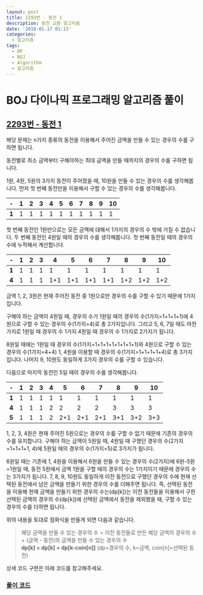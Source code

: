 ```yaml
---
layout: post
title: 2293번 - 동전 1
description: 동전 교환 알고리즘
date: '2018-01-17 01:13'
categories:
  - 알고리즘
tags:
  - DP
  - BOJ
  - Algorithm
  - 알고리즘
---
```


# BOJ 다이나믹 프로그래밍 알고리즘 풀이
## [2293번 - 동전 1](https://www.acmicpc.net/problem/2293) <br/>

해당 문제는 n가지 종류의 동전을 이용해서 주어진 금액을 만들 수 있는 경우의 수를 구하면 됩니다.

동전별로 최소 금액부터 구해야하는 최대 금액을 만들 때까지의 경우의 수를 구하면 됩니다.

1원, 4원, 5원의 3가지 동전이 주어졌을 때, 10원을 만들 수 있는 경우의 수를 생각해봅니다.
먼저 첫 번째 동전만을 이용해서 구할 수 있는 경우의 수를 생각해봅니다.

| -  | 1 | 2 | 3 | 4 | 5 | 6 | 7 | 8 | 9 | 10 |  
---|---|---|---|---|---|---|---|---|---|---|
**1** | 1 | 1 | 1 | 1 | 1 | 1 | 1 | 1 | 1 | 1 |  

첫 번째 동전인 1원만으로는 모든 금액에 대해서 1가지의 경우의 수 밖에 가질 수 없습니다.
두 번째 동전인 4원일 때의 경우의 수를 생각해봅니다. 첫 번째 동전일 때의 경우의 수에 누적해서 계산합니다.

| -  | 1  | 2  | 3 | 4  | 5  | 6  | 7  | 8  | 9  | 10 |  
---|---|---|---|---|---|---|---|---|---|---|
**1**  | 1 | 1 | 1 | 1 | 1 | 1 | 1 | 1 | 1 | 1 |  
**4**  | 1 | 1  | 1  | 1+1  | 1+1  | 1+1  | 1+1  | 1+2  | 1+2  | 1+2  |

금액 1, 2, 3원은 현재 주어진 동전 중 1원으로만 경우의 수를 구할 수 있기 때문에 1가지입니다.

구해야 하는 금액이 4원일 때, 경우의 수가 1원일 때의 경우의 수(1가지=1+1+1+1)에 4원으로 구할 수 있는 경우의 수(1가지=4)로 총 2가지입니다.
그리고 5, 6, 7일 때도 마찬가지로 1원일 때 경우의 수 1가지 4원일 때 경우의 수 1가지로 2가지가 됩니다.

8원일 때에는 1원일 때 경우의 수(1가지=1+1+1+1+1+1+1+1)와 4원으로 구할 수 있는 경우의 수(1가지=4+4) 1, 4원을 이용할 때 경우의 수(1가지=1+1+1+1+4)로 총 3가지입니다. 나머지 9, 10원도 동일하게 3가지 경우의 수를 구할 수 있습니다.

다음으로 마지막 동전인 5일 때의 경우의 수를 생각해봅니다.

| - | 1  | 2  | 3 | 4  | 5  | 6  | 7  | 8  | 9  | 10 |  
---|---|---|---|---|---|---|---|---|---|---|
**1**  | 1 | 1 | 1 | 1 | 1 | 1 | 1 | 1 | 1 | 1 |  
**4**  | 1 | 1 | 1 | 2 | 2 | 2 | 2 | 3 | 3 | 3 |
**5**  | 1 | 1 | 1 | 2  | 2+1  | 2+1  | 2+1  | 3+1  | 3+2  | 3+3  |   

1, 2, 3, 4원은 현재 주어진 5원으로는 경우의 수를 구할 수 없기 때문에 기존의 경우의 수를 유지합니다. 구해야 하는 금액이 5원일 때, 4원일 때 구했던 경우의 수(2가지=1+1+1+1, 4)에 5원일 때의 경우의 수(1가지=5)로 3가지가 됩니다.

6원일 때는 기존에 1, 4원을 이용해서 6원을 만들 수 있는 경우의 수(2가지)에 6원-5원=1원일 때, 동전 5원에서 금액 1원을 구할 때의 경우의 수는 1가지이기 때문에 경우의 수는 3가지가 됩니다. 7, 8, 9, 10원도 동일하게 이전 동전으로 구했던 경우의 수에 현재 선택된 동전에서 남은 금액을 만들기 위한 경우의 수를 더해주면 됩니다.
즉, 선택된 동전을 이용해 현재 금액을 만들기 위한 경우의 수는(dp[k])는 이전 동전들을 이용해서 구한 선택된 금액의 경우의 수(dp[k])에 선택된 금액에서 동전을 제외했을 때, 구할 수 있는 경우의 수를 더하면 됩니다.

위의 내용을 토대로 점화식을 만들게 되면 다음과 같습니다.

> 해당 금액을 만들 수 있는 경우의 수 = 이전 동전들로 만든 해당 금액의 경우의 수 + (금액 - 동전)의 금액을 만들 수 있는 경우의 수 <br/>
> **dp[k] = dp[k] + dp[k-coin[n]]** (dp=경우의 수, k=금액, coin[n]=선택된 동전)

상세 코드 구현은 아래 코드를 참고해주세요.

### [풀이 코드](https://github.com/Sihong12/Algorithms/blob/master/src/BOJ/DP/Problem_2579.java)
